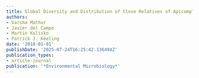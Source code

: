 ```yaml
---
title: Global Diversity and Distribution of Close Relatives of Apicomplexan Parasites
authors:
- Varsha Mathur
- Javier del Campo
- Martin Kolisko
- Patrick J. Keeling
date: '2018-01-01'
publishDate: '2025-07-24T16:25:42.136494Z'
publication_types:
- article-journal
publication: '*Environmental Microbiology*'
---
```

